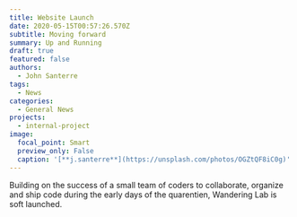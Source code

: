 ```yaml
---
title: Website Launch
date: 2020-05-15T00:57:26.570Z
subtitle: Moving forward
summary: Up and Running
draft: true
featured: false
authors:
  - John Santerre
tags:
  - News
categories:
  - General News
projects:
  - internal-project
image:
  focal_point: Smart
  preview_only: False
  caption: '[**j.santerre**](https://unsplash.com/photos/OGZtQF8iC0g)'
---
```

Building on the success of a small team of coders to collaborate, organize and ship code during the early days of the quarentien, Wandering Lab is soft launched.   
